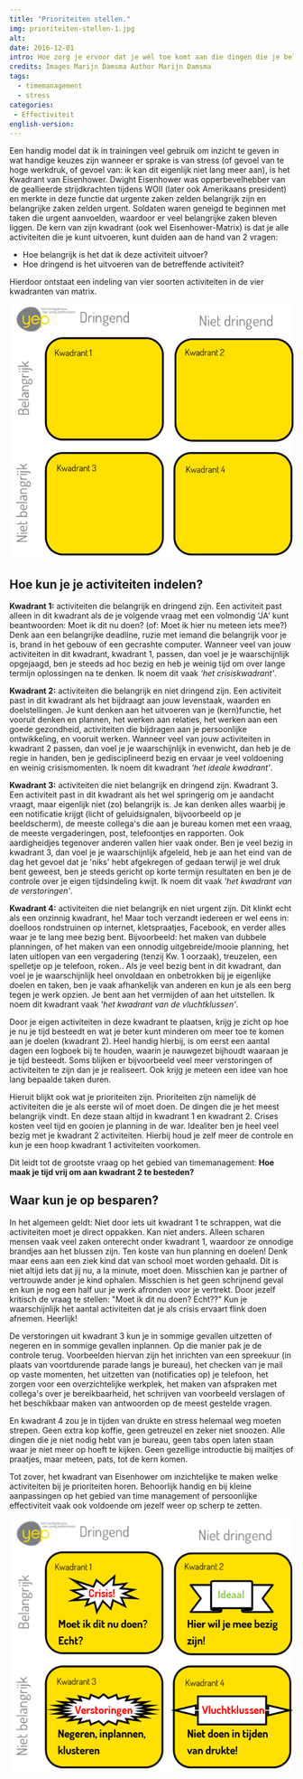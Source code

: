 ```yaml
---
title: "Prioriteiten stellen."
img: prioriteiten-stellen-1.jpg
alt:
date: 2016-12-01
intro: Hoe zorg je ervoor dat je wél toe komt aan die dingen die je belangrijk vindt?
credits: Images Marijn Damsma Author Marijn Damsma
tags:
  - timemanagement
  - stress
categories:
 - Effectiviteit
english-version:
---
```


Een handig model dat ik in trainingen veel gebruik om inzicht te geven in wat handige keuzes zijn wanneer er sprake is van stress (of gevoel van te hoge werkdruk, of gevoel van: ik kan dit eigenlijk niet lang meer aan), is het Kwadrant van Eisenhower. Dwight Eisenhower was opperbevelhebber van de geallieerde strijdkrachten tijdens WOII (later ook Amerikaans president) en merkte in deze functie dat urgente zaken zelden belangrijk zijn en belangrijke zaken zelden urgent. Soldaten waren geneigd te beginnen met taken die urgent aanvoelden, waardoor er veel belangrijke zaken bleven liggen. De kern van zijn kwadrant (ook wel Eisenhower-Matrix) is dat je alle activiteiten die je kunt uitvoeren, kunt duiden aan de hand van 2 vragen:

* Hoe belangrijk is het dat ik deze activiteit uitvoer?
* Hoe dringend is het uitvoeren van de betreffende activiteit?

Hierdoor ontstaat een indeling van vier soorten activiteiten in de vier kwadranten van matrix.

![Eisenhower matrix](./prioriteiten-stellen-2.png)

## Hoe kun je je activiteiten indelen?

**Kwadrant 1:** activiteiten die belangrijk en dringend zijn. Een activiteit past alleen in dit kwadrant als de je volgende vraag met een volmondig 'JA' kunt beantwoorden: Moet ik dit nu doen? (of: Moet ik hier nu meteen iets mee?) Denk aan een belangrijke deadline, ruzie met iemand die belangrijk voor je is, brand in het gebouw of een gecrashte computer. Wanneer veel van jouw activiteiten in dit kwadrant, kwadrant 1, passen, dan voel je je waarschijnlijk opgejaagd, ben je steeds ad hoc bezig en heb je weinig tijd om over lange termijn oplossingen na te denken. Ik noem dit vaak *'het crisiskwadrant'*.

**Kwadrant 2:** activiteiten die belangrijk en niet dringend zijn. Een activiteit past in dit kwadrant als het bijdraagt aan jouw levenstaak, waarden en doelstellingen. Je kunt denken aan het uitvoeren van je (kern)functie, het vooruit denken en plannen, het werken aan relaties, het werken aan een goede gezondheid, activiteiten die bijdragen aan je persoonlijke ontwikkeling, en vooruit werken. Wanneer veel van jouw activiteiten in kwadrant 2 passen, dan voel je je waarschijnlijk in evenwicht, dan heb je de regie in handen, ben je gedisciplineerd bezig en ervaar je veel voldoening en weinig crisismomenten. Ik noem dit kwadrant *'het ideale kwadrant'*.

**Kwadrant 3:** activiteiten die niet belangrijk en dringend zijn. Kwadrant 3. Een activiteit past in dit kwadrant als het wel springerig om je aandacht vraagt, maar eigenlijk niet (zo) belangrijk is. Je kan denken alles waarbij je een notificatie krijgt (licht of geluidsignalen, bijvoorbeeld op je beeldscherm), de meeste collega's die aan je bureau komen met een vraag, de meeste vergaderingen, post, telefoontjes en rapporten. Ook aardigheidjes tegenover anderen vallen hier vaak onder. Ben je veel bezig in kwadrant 3, dan voel je je waarschijnlijk afgeleid, heb je aan het eind van de dag het gevoel dat je 'niks' hebt afgekregen of gedaan terwijl je wel druk bent geweest, ben je steeds gericht op korte termijn resultaten en ben je de controle over je eigen tijdsindeling kwijt. Ik noem dit vaak *'het kwadrant van de verstoringen'*.

**Kwadrant 4:** activiteiten die niet belangrijk en niet urgent zijn. Dit klinkt echt als een onzinnig kwadrant, he! Maar toch verzandt iedereen er wel eens in: doelloos rondstruinen op internet, kletspraatjes, Facebook, en verder alles waar je te lang mee bezig bent. Bijvoorbeeld: het maken van dubbele planningen, of het maken van een onnodig uitgebreide/mooie planning, het laten uitlopen van een vergadering (tenzij Kw. 1 oorzaak), treuzelen, een spelletje op je telefoon, roken.. Als je veel bezig bent in dit kwadrant, dan voel je je waarschijnlijk heel onvoldaan en onbetrokken bij je eigenlijke doelen en taken, ben je vaak afhankelijk van anderen en kun je als een berg tegen je werk opzien. Je bent aan het vermijden of aan het uitstellen. Ik noem dit kwadrant vaak '*het kwadrant van de vluchtklussen'*.

Door je eigen activiteiten in deze kwadrant te plaatsen, krijg je zicht op hoe je nu je tijd besteedt en wat je beter kunt minderen om meer toe te komen aan je doelen (kwadrant 2). Heel handig hierbij, is om eerst een aantal dagen een logboek bij te houden, waarin je nauwgezet bijhoudt waaraan je je tijd besteedt. Soms blijken er bijvoorbeeld veel meer verstoringen of activiteiten te zijn dan je je realiseert. Ook krijg je meteen een idee van hoe lang bepaalde taken duren.

Hieruit blijkt ook wat je prioriteiten zijn. Prioriteiten zijn namelijk dé activiteiten die je als eerste wil of moet doen. De dingen die je het meest belangrijk vindt. En deze staan altijd in kwadrant 1 en kwadrant 2. Crises kosten veel tijd en gooien je planning in de war. Idealiter ben je heel veel bezig met je kwadrant 2 activiteiten. Hierbij houd je zelf meer de controle en kun je een hoop kwadrant 1 activiteiten voorkomen.

Dit leidt tot de grootste vraag op het gebied van timemanagement: **Hoe maak je tijd vrij om aan kwadrant 2 te besteden?**

## Waar kun je op besparen?
In het algemeen geldt: Niet door iets uit kwadrant 1 te schrappen, wat die activiteiten moet je direct oppakken. Kan niet anders. Alleen scharen mensen vaak veel zaken onterecht onder kwadrant 1, waardoor ze onnodige brandjes aan het blussen zijn. Ten koste van hun planning en doelen! Denk maar eens aan een ziek kind dat van school moet worden gehaald. Dit is niet altijd iets dat jij nu, a la minute, moet doen. Misschien kan je partner of vertrouwde ander je kind ophalen. Misschien is het geen schrijnend geval en kun je nog een half uur je werk afronden voor je vertrekt. Door jezelf kritisch de vraag te stellen: "Moet ik dit nu doen? Echt??" Kun je waarschijnlijk het aantal activiteiten dat je als crisis ervaart flink doen afnemen. Heerlijk!

De verstoringen uit kwadrant 3 kun je in sommige gevallen uitzetten of negeren en in sommige gevallen inplannen. Op die manier pak je de controle terug. Voorbeelden hiervan zijn het inrichten van een spreekuur (in plaats van voortdurende parade langs je bureau), het checken van je mail op vaste momenten, het uitzetten van (notificaties op) je telefoon, het zorgen voor een overzichtelijke werkplek, het maken van afspraken met collega's over je bereikbaarheid, het schrijven van voorbeeld verslagen of het beschikbaar maken van antwoorden op de meest gestelde vragen.

En kwadrant 4 zou je in tijden van drukte en stress helemaal weg moeten strepen. Geen extra kop koffie, geen getreuzel en zeker niet snoozen. Alle dingen die je niet nodig hebt van je bureau, geen tabs open laten staan waar je niet meer op hoeft te kijken. Geen gezellige introductie bij mailtjes of praatjes, maar meteen, pats, tot de kern komen.

Tot zover, het kwadrant van Eisenhower om inzichtelijke te maken welke activiteiten bij je prioriteiten horen. Behoorlijk handig en bij kleine aanpassingen op het gebied van time management of persoonlijke effectiviteit vaak ook voldoende om jezelf weer op scherp te zetten.

![Time management tips Yep Trainingen](./prioriteiten-stellen-3.png)